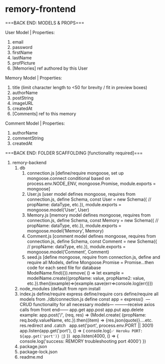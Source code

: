 # remory-frontend

===BACK END: MODELS & PROPS===

User Model | Properties:
1. email
2. password
3. firstName
4. lastName
5. profPicture
6. [Memories] ref authored by this User

Memory Model | Properties:
1. title (limit character length to <50 for brevity / fit in preview boxes)
2. authorName
3. postString
4. imageURL
5. createdAt
6. [Comments] ref to this memory

Comment Model | Properties:
1. authorName
2. commentString
3. createdAt

===BACK END: FOLDER SCAFFOLDING [functionality required]===
1. remory-backend
    1. db
        1. connection.js [define/require mongoose, set up mongoose.connect conditional based on process.env.NODE_ENV, mongoose.Promise, module.exports = mongoose]
        2. User.js [user model defines mongoose, requires from connection.js, define Schema, const User = new Schema({ // propName: dataType, etc.}), module.exports = mongoose.model(’User’, User)
        3. Memory.js [memory model defines mongoose, requires from connection.js, define Schema, const Memory = new Schema({ // propName: dataType, etc.}), module.exports = mongoose.model(’Memory’, Memory)
        4. Comment.js [comment model defines mongoose, requires from connection.js, define Schema, const Comment = new Schema({ // propName: dataType, etc.}), module.exports = mongoose.model(’Comment’, Comment)
        5. seed.js  [define mongoose, require from connection.js, define and require all Models, define Mongoose.Promise = Promise…then code for each seed file for database  ModelName.find({}).remove( () => let example = modelName.create({propName: value, propName2: value, etc.}).then((example)=>{example.save(err=>console.log(err))})
    2. node_modules (default from npm install
    3. index.js define/require express define/require cors define/require all models from ./db/connection.js define const app = express()  —CRUD functionality for all necessary models— ———receive axios calls from front end—— app.get app.post app.put app.delete  example: app.post('/', (req, res) => {Model.create( {propName: req.body.valueName, etc.}).then((item) => {res.json(quote)}….etc. res.redirect and .catch   app.set('port', process.env.PORT || 3001)  app.listen(app.get('port'), () => { console.log(`✅ Heroku PORT: ${app.get('port')} 🌟`) })  app.listen(4000, () => { console.log('success: REMORY troubleshooting port 4000') })
    4. package.json
    5. package-lock.json
    6. readme.md   
